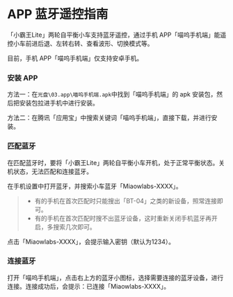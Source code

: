 # APP 蓝牙遥控指南

「小霸王Lite」两轮自平衡小车支持蓝牙遥控，通过手机 APP「喵呜手机端」能遥控小车前进后退、左转右转、查看波形、切换模式等。

目前，手机 APP「喵呜手机端」仅支持安卓手机。

### 安装 APP

方法一：在`光盘\03.app\喵呜手机端.apk`中找到「喵呜手机端」的 apk 安装包，然后把安装包拉进手机中进行安装。

方法二：在腾讯「应用宝」中搜索关键词「喵呜手机端」，直接下载，并进行安装。

### 匹配蓝牙

在匹配蓝牙时，要将「小霸王Lite」两轮自平衡小车开机，处于正常平衡状态。关机状态，无法匹配和连接蓝牙。

在手机设置中打开蓝牙，并搜索小车蓝牙「Miaowlabs-XXXX」。

> + 有的手机在首次匹配时只能搜出「BT-04」之类的新设备，照常连接即可。
> + 有的手机在首次匹配时搜不出蓝牙设备，这时重新关闭手机蓝牙再开启，多搜索几次即可。

点击「Miaowlabs-XXXX」，会提示输入密钥（默认为1234）。

### 连接蓝牙

打开「喵呜手机端」，点击右上方的蓝牙小图标，选择需要连接的蓝牙设备，进行连接。连接成功后，会提示：已连接「Miaowlabs-XXXX」。
